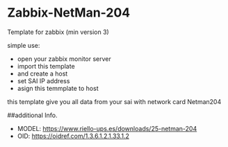 # Zabbix-NetMan-204

Template for zabbix (min version 3)

simple use:
- open your zabbix monitor server
- import this template
- and create a host
- set SAI IP address
- asign this temmplate to host

this template give you all data from your sai with network card Netman204  

##additional Info.
- MODEL: https://www.riello-ups.es/downloads/25-netman-204 
- OID: https://oidref.com/1.3.6.1.2.1.33.1.2
